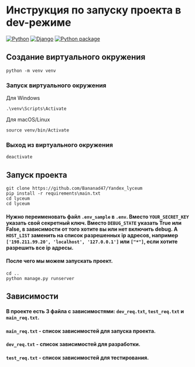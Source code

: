 # Инструкция по запуску проекта в dev-режиме
[![Python](https://img.shields.io/badge/python-3670A0?style=for-the-badge&logo=python&logoColor=ffdd54)](https://www.python.org/) [![Django](https://img.shields.io/badge/django-%23092E20.svg?style=for-the-badge&logo=django&logoColor=white)](https://www.djangoproject.com/)
[![Python package](https://github.com/Bananad47/Yandex_lyceum/actions/workflows/python-package.yml/badge.svg)](https://github.com/Bananad47/Yandex_lyceum/actions/workflows/python-package.yml)
## Создание виртуального окружения
```
python -m venv venv
```
### Запуск виртуального окружения
Для Windows
```
.\venv\Scripts\Activate
```
Для macOS/Linux
```
source venv/bin/Activate
```
### Выход из виртуального окружения
```
deactivate
```

## Запуск проекта
```
git clone https://github.com/Bananad47/Yandex_lyceum
pip install -r requirements\main.txt
cd lyceum
cd lyceum
```
#### Нужно переименовать файл `.env_sample` в `.env`. Вместо `YOUR_SECRET_KEY ` указать свой секретный ключ. Вместо `DEBUG_STATE` указать True или False, в зависимости от того хотите вы или нет включить debug. А `HOST_LIST` заменить на список разрешенных ip адресов, например `['198.211.99.20', 'localhost', '127.0.0.1']` или `["*"]`, если хотите разрешить все ip адресы.


#### После чего мы можем запускать проект.

```
cd ..
python manage.py runserver
```

## Зависимости
#### В проекте есть 3 файла с зависимостями: `dev_req.txt`, `test_req.txt` и `main_req.txt`.
#### `main_req.txt` - список зависимостей для запуска проекта.
#### `dev_req.txt` - список зависимостей для разработки.
#### `test_req.txt` - список зависимостей для тестирования.



